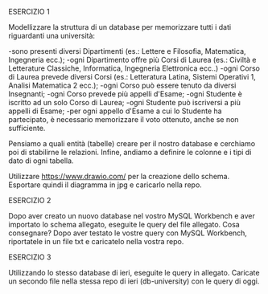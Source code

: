 ESERCIZIO 1

Modellizzare la struttura di un database per memorizzare tutti i dati riguardanti una università:

-sono presenti diversi Dipartimenti (es.: Lettere e Filosofia, Matematica, Ingegneria ecc.);
-ogni Dipartimento offre più Corsi di Laurea (es.: Civiltà e Letterature Classiche, Informatica, Ingegneria Elettronica ecc..)
-ogni Corso di Laurea prevede diversi Corsi (es.: Letteratura Latina, Sistemi Operativi 1, Analisi Matematica 2 ecc.);
-ogni Corso può essere tenuto da diversi Insegnanti;
-ogni Corso prevede più appelli d'Esame;
-ogni Studente è iscritto ad un solo Corso di Laurea;
-ogni Studente può iscriversi a più appelli di Esame;
-per ogni appello d'Esame a cui lo Studente ha partecipato, è necessario memorizzare il voto ottenuto, anche se non sufficiente.

Pensiamo a quali entità (tabelle) creare per il nostro database e cerchiamo poi di stabilirne le relazioni. Infine, andiamo a definire le colonne e i tipi di dato di ogni tabella.

Utilizzare https://www.drawio.com/ per la creazione dello schema. Esportare quindi il diagramma in jpg e caricarlo nella repo.


ESERCIZIO 2

Dopo aver creato un nuovo database nel vostro MySQL Workbench e aver importato lo schema allegato, eseguite le query del file allegato.
Cosa consegnare?
Dopo aver testato le vostre query con MySQL Workbench, riportatele in un file txt e caricatelo nella vostra repo.


ESERCIZIO 3

Utilizzando lo stesso database di ieri, eseguite le query in allegato. Caricate un secondo file nella stessa repo di ieri (db-university) con le query di oggi.